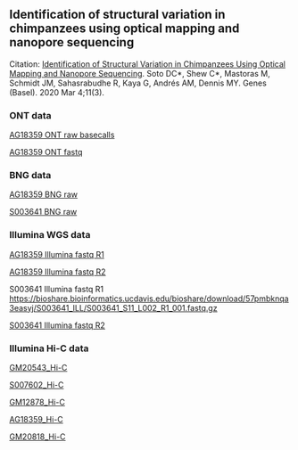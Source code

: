 ## Identification of structural variation in chimpanzees using optical mapping and nanopore sequencing

Citation:
[Identification of Structural Variation in Chimpanzees Using Optical Mapping and Nanopore Sequencing](https://www.ncbi.nlm.nih.gov/pubmed/32143403). Soto DC*, Shew C*, Mastoras M, Schmidt JM, Sahasrabudhe R, Kaya G, Andrés AM, Dennis MY. Genes (Basel). 2020 Mar 4;11(3). 

### ONT data
[AG18359 ONT raw basecalls](https://bioshare.bioinformatics.ucdavis.edu/bioshare/download/57pmbknqa3easyj/AG18359_ONT/AG18359.2018.08.29.tar.gz)

[AG18359 ONT fastq](https://bioshare.bioinformatics.ucdavis.edu/bioshare/download/rlc692m7tk5cibb/manuscripts/chimp_sv/AG18359_ONT/AG18359.2018.08.29.fastq.gz)

### BNG data
[AG18359 BNG raw](https://bioshare.bioinformatics.ucdavis.edu/bioshare/download/57pmbknqa3easyj/AG18359_BNG/AG18359_Chimp_WPCXWDGLPRXJJNWU_F2P1_1_29_2019_4_41_27_AM_RawMolecules.bnx.gz)

[S003641 BNG raw](https://bioshare.bioinformatics.ucdavis.edu/bioshare/download/57pmbknqa3easyj/S003641_BNG/S003641_RawMolecules.bnx.tar.gz)

### Illumina WGS data
[AG18359 Illumina fastq R1](https://bioshare.bioinformatics.ucdavis.edu/bioshare/download/57pmbknqa3easyj/AG18359_ILL/AG18359_USD16090428L_HKGF3DSXX_L4_1.fq.gz)

[AG18359 Illumina fastq R2](https://bioshare.bioinformatics.ucdavis.edu/bioshare/download/57pmbknqa3easyj/AG18359_ILL/AG18359_USD16090428L_HKGF3DSXX_L4_2.fq.gz)

S003641 Illumina fastq R1
https://bioshare.bioinformatics.ucdavis.edu/bioshare/download/57pmbknqa3easyj/S003641_ILL/S003641_S11_L002_R1_001.fastq.gz

[S003641 Illumina fastq R2](https://bioshare.bioinformatics.ucdavis.edu/bioshare/download/57pmbknqa3easyj/S003641_ILL/S003641_S11_L002_R2_001.fastq.gz)

### Illumina Hi-C data

[GM20543_Hi-C](https://bioshare.bioinformatics.ucdavis.edu/bioshare/view/Dennis_seq/manuscripts/chimp_sv/GM20543_Hi-C)

[S007602_Hi-C](https://bioshare.bioinformatics.ucdavis.edu/bioshare/view/Dennis_seq/manuscripts/chimp_sv/S007602_Hi-C)

[GM12878_Hi-C](https://bioshare.bioinformatics.ucdavis.edu/bioshare/view/Dennis_seq/manuscripts/chimp_sv/GM12878_Hi-C)

[AG18359_Hi-C](https://bioshare.bioinformatics.ucdavis.edu/bioshare/view/Dennis_seq/manuscripts/chimp_sv/AG18359_Hi-C)

[GM20818_Hi-C](https://bioshare.bioinformatics.ucdavis.edu/bioshare/view/Dennis_seq/manuscripts/chimp_sv/GM20818_Hi-C)
